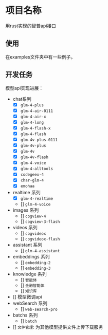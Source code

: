 # 项目名称

用rust实现的智普api接口

## 使用

在examples文件夹中有一些例子。

## 开发任务

模型api实现进展：
- chat系列
  - [x] `glm-4-plus`
  - [x] `glm-4-air-0111`
  - [x] `glm-4-air-x`
  - [x] `glm-4-long`
  - [x] `glm-4-flash-x`
  - [x] `glm-4-flash`
  - [x] `glm-4v-plus-0111`
  - [x] `glm-4v-plus`
  - [x] `glm-4v`
  - [x] `glm-4v-flash`
  - [x] `glm-4-voice`
  - [x] `glm-4-alltools`
  - [x] `codegeex-4`
  - [x] `char-glm-4`
  - [x] `emohaa`
- realtime 系列
  - [x] `glm-4-realtime`
  - []  `glm-4-voice`
- images 系列
  - []  `cogview-4`
  - []  `cogview-3-flash`
- videos 系列
  - []  `cogvideox`
  - []  `cogvideox-flash`
- assistant 系列
  - []  `glm-4-assistant`
- embeddings 系列
  - []  `embedding-2`
  - []  `embedding-3`
- knowledge 系列
  - []  `智能体`
  - []  `金融智能体`
  - []  `知识库`
- [] 模型微调api
- webSearch 系列
  - []  `web-search-pro`
- batchs 系列
  - []  `batch`
- []  `文件管理`: 为其他模型提供文件上传下载服务